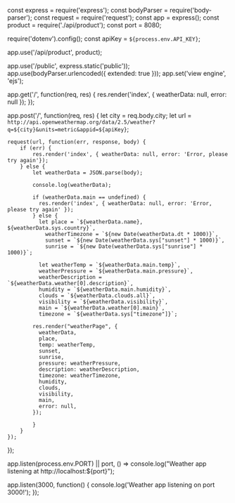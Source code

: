 const express = require('express');
const bodyParser = require('body-parser');
const request = require('request');
const app = express();
const product = require('./api/product');
const port = 8080;

require('dotenv').config();
const apiKey = `${process.env.API_KEY}`;

app.use('/api/product', product);

app.use('/public', express.static('public'));
app.use(bodyParser.urlencoded({ extended: true }));
app.set('view engine', 'ejs');

app.get('/', function(req, res) {
res.render('index', { weatherData: null, error: null });
});

app.post('/', function(req, res) {
let city = req.body.city;
let url = `http://api.openweathermap.org/data/2.5/weather?q=${city}&units=metric&appid=${apiKey}`;

    request(url, function(err, response, body) {
        if (err) {
            res.render('index', { weatherData: null, error: 'Error, please try again'});
        } else {
            let weatherData = JSON.parse(body);

            console.log(weatherData);

            if (weatherData.main == undefined) {
              res.render('index', { weatherData: null, error: 'Error, please try again' });
            } else {
              let place = `${weatherData.name}, ${weatherData.sys.country}`,
                weatherTimezone = `${new Date(weatherData.dt * 1000)}`,
                sunset = `${new Date(weatherData.sys["sunset"] * 1000)}`,
                sunrise = `${new Date(weatherData.sys["sunrise"] * 1000)}`;

              let weatherTemp = `${weatherData.main.temp}`,
              weatherPressure = `${weatherData.main.pressure}`,
              weatherDescription = `${weatherData.weather[0].description}`,
              humidity = `${weatherData.main.humidity}`,
              clouds = `${weatherData.clouds.all}`,
              visibility = `${weatherData.visibility}`,
              main = `${weatherData.weather[0].main}`,
              timezone = `${weatherData.sys["timezone"]}`;

            res.render("weatherPage", {
              weatherData,
              place,
              temp: weatherTemp,
              sunset,
              sunrise,
              pressure: weatherPressure,
              description: weatherDescription,
              timezone: weatherTimezone,
              humidity,
              clouds,
              visibility,
              main,
              error: null,
            });

            }
        }
    });

});

app.listen(process.env.PORT) || port, () => console.log("Weather app listening at http://localhost:${port}");

app.listen(3000, function() {
console.log('Weather app listening on port 3000!');
});
